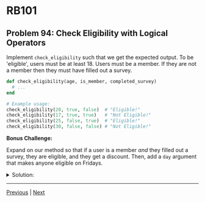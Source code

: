 # RB101
## Problem 94: Check Eligibility with Logical Operators

Implement `check_eligibility` such that we get the expected output. To be 'eligible', users must be at least 18. Users must be a member. If they are not a member then they must have filled out a survey.

```ruby
def check_eligibility(age, is_member, completed_survey)
  # ...
end

# Example usage:
check_eligibility(20, true, false)  # "Eligible!"
check_eligibility(17, true, true)   # "Not Eligible!"
check_eligibility(25, false, true)  # "Eligible!"
check_eligibility(30, false, false) # "Not Eligible!"
```

**Bonus Challenge:**

Expand on our method so that if a user is a member *and* they filled out a survey, they are eligible, and they get a discount. Then, add a `day` argument that makes anyone eligible on Fridays.

<details>
<summary>Solution:</summary>

**Basic solution:**

```ruby
def check_eligibility(age, is_member, completed_survey)
  if age >= 18 && (is_member || completed_survey)
    puts "Eligible!"
  else
    puts "Not Eligible!"
  end
end

# Test cases:
check_eligibility(20, true, false)   # "Eligible!"
check_eligibility(17, true, true)    # "Not Eligible!"
check_eligibility(25, false, true)   # "Eligible!"
check_eligibility(30, false, false)  # "Not Eligible!"
```

**Explanation of the logic:**
- `age >= 18` must be true
- AND either `is_member` OR `completed_survey` must be true

**Bonus Challenge Answer:**

```ruby
def check_eligibility(age, is_member, completed_survey, day = nil)
  # Friday makes everyone eligible
  if day == "Friday"
    puts "Eligible!"
    return
  end
  
  # Must be at least 18
  unless age >= 18
    puts "Not Eligible!"
    return
  end
  
  # Member and completed survey = eligible with discount
  if is_member && completed_survey
    puts "Eligible with discount!"
    return
  end
  
  # Must be member OR have completed survey
  if is_member || completed_survey
    puts "Eligible!"
  else
    puts "Not Eligible!"
  end
end

# Test cases:
check_eligibility(20, true, false)            # "Eligible!"
check_eligibility(20, true, true)             # "Eligible with discount!"
check_eligibility(17, true, true, "Friday")   # "Eligible!"
check_eligibility(30, false, false, "Friday") # "Eligible!"
check_eligibility(30, false, false, "Monday") # "Not Eligible!"
```

**Alternative using single conditional:**

```ruby
def check_eligibility(age, is_member, completed_survey, day = nil)
  if day == "Friday" || (age >= 18 && (is_member || completed_survey))
    if day != "Friday" && is_member && completed_survey
      puts "Eligible with discount!"
    else
      puts "Eligible!"
    end
  else
    puts "Not Eligible!"
  end
end
```

**Using case statement:**

```ruby
def check_eligibility(age, is_member, completed_survey, day = nil)
  case
  when day == "Friday"
    puts "Eligible!"
  when age < 18
    puts "Not Eligible!"
  when is_member && completed_survey
    puts "Eligible with discount!"
  when is_member || completed_survey
    puts "Eligible!"
  else
    puts "Not Eligible!"
  end
end
```

</details>

---

[Previous](093.md) | [Next](095.md)

